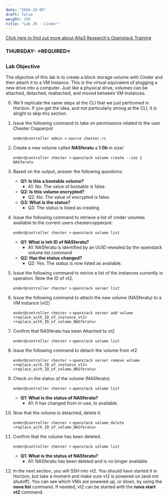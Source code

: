 ```yaml
---
date: "2016-10-09"
draft: false
weight: 290
title: "Lab 29 - Cinder"
---
```

[Click here to find out more about Alta3 Research's Openstack Training](https://alta3.com/courses/openstack)

### THURSDAY- &#x2B50;REQUIRED&#x2B50;

### Lab Objective 

The objective of this lab is to create a block storage volume with Cinder and then attach it to a VM instance. This is the virtual equivalent of plugging a new drive into a computer. Just like a physical drive, volumes can be attached, detached, reattached, and moved between VM instances.

0. We'll replicate the same steps at the CLI that we just performed in Horizon. If you get the idea, and not particularly strong at the CLI, it is alright to skip this section.

0. Issue the following command to take on permissions related to the user Chester Copperpot

    `ender@controller admin >` `source chester.rc`

0. Create a new volume called **NASferatu** a **1 Gb** in size/

    `ender@controller chester >` `openstack volume create --ize 1 NASferatu`

0. Based on the output, answer the following questions:

    - **Q1: Is this a bootable volume?**
      - A1: No. The value of bootable is false.
    - **Q2: Is this volume encrypted?**
      - Q2: No. The value of encrypted is false.
    - **Q3: What is the status?**
      - Q3: The status is listed as creating

0. Issue the following command to retrieve a list of cinder volumes available to the current users chestercopperpot:

    `ender@controller chester >` `openstack volume list`
	
    - **Q1: What is teh ID of NASferatu?**
      - A1: NASferatu is identified by an UUID revealed by the openstack volume list command
    - **Q2: Has the status changed?**
      - Q2: Yes. The status is now listed as available.

0. Issue the following command to retrive a list of the instances currently in operation. Note the ID of vt2.
	
    `ender@controller chester >` `openstack server list`
	
0. Issue the following command to attach the new volume (NASferatu) to a VM instance (vt2)
	
    `ender@controller chester >` `openstack server add volume <replace_with_ID_of_instance_vt2> <replace_with_ID_of_volume_NASferatu>`
	
0. Confirm that NASferatu has been Attached to vt2
	
    `ender@controller chester >` `openstack volume list`
	
0. Issue the following command to detach the volume from vt2

    `ender@controller chester >` `openstack server remove volume <replace_with_ID_of_instance_vt2> <replace_with_ID_of_volume_NASferatu>`
	
0. Check on the status of the volume (NASferatu)
	
    `ender@controller chester >` `openstack volume list`

    - **Q1: What is the status of NASferatu?**
      - A1: It has changed from in-use, to available.

0. Now that the volume is detached, delete it.
	
    `ender@controller chester >` `openstack volume delete <replace_with_ID_of_volume_NASferatu>`

0. Confirm that the volume has been deleted.

    `ender@controller chester >`  `openstack volume list`
	
    - **Q1: What is the status of NASferatu?**
      - A1: NASferatu has been deleted and is no longer available.

0. In the next section, you will SSH into vt2. You should have started it in Horizon, but take a moment and make sure vt2 is powered on (and not shutoff). You can see which VMs are powered up, or down, by using the **nova list** command. If needed, vt2 can be started with the **nova start vt2** command.
